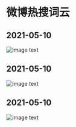 
# 微博热搜词云  


## 2021-05-10
![image text](https://github.com/vmp65l3/weibo-hotrank/blob/master/fig/2021-05-10.jpg)

## 2021-05-10
![image text](https://github.com/vmp65l3/weibo-hotrank/blob/master/fig/2021-05-10.jpg)

## 2021-05-10
![image text](https://github.com/vmp65l3/weibo-hotrank/blob/master/fig/2021-05-10.jpg)
